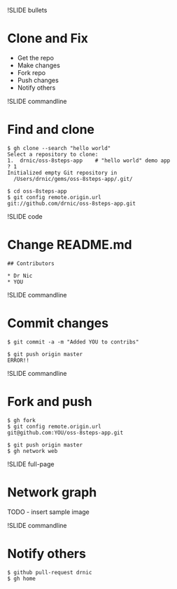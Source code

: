 !SLIDE bullets
# Clone and Fix #

* Get the repo
* Make changes
* Fork repo
* Push changes
* Notify others

!SLIDE commandline
# Find and clone #

    $ gh clone --search "hello world"
    Select a repository to clone:
    1.  drnic/oss-8steps-app    # "hello world" demo app
    ? 1
    Initialized empty Git repository in 
      /Users/drnic/gems/oss-8steps-app/.git/

    $ cd oss-8steps-app
    $ git config remote.origin.url
    git://github.com/drnic/oss-8steps-app.git
    
!SLIDE code
# Change README.md #

    ## Contributors
    
    * Dr Nic
    * YOU

!SLIDE commandline
# Commit changes #

    $ git commit -a -m "Added YOU to contribs"
    
    $ git push origin master
    ERROR!!

!SLIDE commandline
# Fork and push #

    $ gh fork
    $ git config remote.origin.url
    git@github.com:YOU/oss-8steps-app.git
    
    $ git push origin master
    $ gh network web

!SLIDE full-page
# Network graph #

TODO - insert sample image

!SLIDE commandline
# Notify others #

    $ github pull-request drnic
    $ gh home
    
